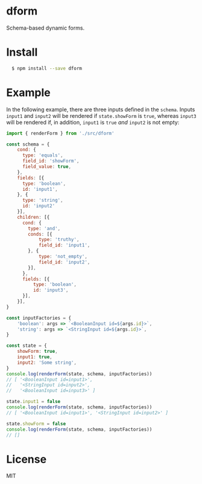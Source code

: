 # dform

Schema-based dynamic forms.

# Install

```sh
  $ npm install --save dform
```

# Example

In the following example, there are three inputs defined in the `schema`. Inputs `input1` and `input2` will be rendered if `state.showForm` is `true`, whereas `input3` will be rendered if, in addition, `input1` is `true` _and_ `input2` is not empty:

```javascript
import { renderForm } from './src/dform'

const schema = {
    cond: {
      type: 'equals',
      field_id: 'showForm',
      field_value: true,
    },
    fields: [{
      type: 'boolean',
      id: 'input1',
    }, {
      type: 'string',
      id: 'input2'
    }],
    children: [{
      cond: {
        type: 'and',
        conds: [{
            type: 'truthy',
            field_id: 'input1',
        }, {
            type: 'not_empty',
            field_id: 'input2',
        }],
      },
      fields: [{
          type: 'boolean',
          id: 'input3',
      }],
    }],
}

const inputFactories = {
    'boolean': args => `<BooleanInput id=${args.id}>`,
    'string': args => `<StringInput id=${args.id}>`,
}

const state = {
    showForm: true,
    input1: true,
    input2: 'Some string',
}
console.log(renderForm(state, schema, inputFactories))
// [ '<BooleanInput id=input1>',
//   '<StringInput id=input2>',
//   '<BooleanInput id=input3>' ]

state.input1 = false
console.log(renderForm(state, schema, inputFactories))
// [ '<BooleanInput id=input1>', '<StringInput id=input2>' ]

state.showForm = false
console.log(renderForm(state, schema, inputFactories))
// []
```

# License

MIT
